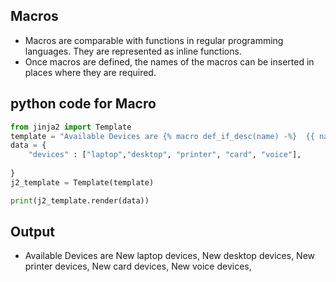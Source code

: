 ## Macros 
- Macros are comparable with functions in regular programming languages. They are represented as inline functions. 
- Once macros are defined, the names of the macros can be inserted in places where they are required.


## python code for Macro

```python linenums="1"
from jinja2 import Template
template = "Available Devices are {% macro def_if_desc(name) -%}  {{ name }} devices, {%- endmacro -%} {% for item in devices -%} New {{ def_if_desc(item) }} {% endfor -%}"
data = {
    "devices" : ["laptop","desktop", "printer", "card", "voice"],
   
}
j2_template = Template(template)

print(j2_template.render(data))

```

## Output
- Available Devices are New laptop devices, New desktop devices, New printer devices, New card devices, New voice devices,